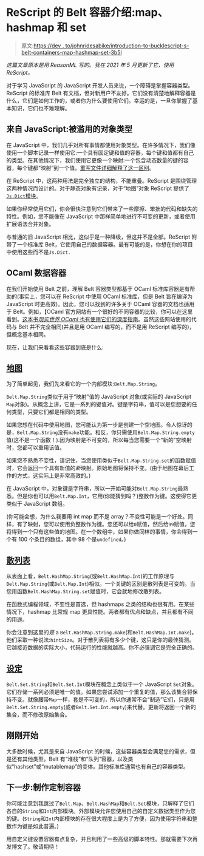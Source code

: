 # ReScript 的 Belt 容器介绍:map、hashmap 和 set

> 原文:[https://dev . to/johnridesabike/introduction-to-bucklescript-s-belt-containers-map-hashmap-set-3b5l](https://dev.to/johnridesabike/introduction-to-bucklescript-s-belt-containers-map-hashmap-set-3b5l)

*这篇文章原本是用 ReasonML 写的。我在 2021 年 5 月更新了它，使用 ReScript。*

对于学习 JavaScript 的 JavaScript 开发人员来说，一个障碍是掌握容器类型。ReScript 的标准库 Belt 有文档，但对新用户不友好。它们没有清楚地解释容器是什么，它们是如何工作的，或者你为什么要使用它们。幸运的是，一旦你掌握了基本知识，它们也不难理解。

## [](#coming-from-javascript-the-abused-object-type)来自 JavaScript:被滥用的对象类型

在 JavaScript 中，我们几乎对所有事情都使用对象类型。在许多情况下，我们像使用一个脚本记录一样使用它:一个具有固定键和值的容器，每个键和值都有自己的类型。在其他情况下，我们使用它更像一个映射:一个包含动态数量的键的容器，每个键都“映射”到一个值。[重写文件详细解释了这一区别](https://rescript-lang.org/docs/manual/latest/object)。

在 ReScript 中，这两种用法是完全独立的结构，不能重叠。ReScript 是围绕管理这两种情况而设计的。对于静态对象有记录，对于“地图”对象 ReScript 提供了 [`Js.Dict`模块](https://rescript-lang.org/docs/manual/latest/api/js/dict)。

如果你经常使用它们，你会很快注意到它们带来了一些摩擦、笨拙的代码和缺失的特性。例如，您不能像在 JavaScript 中那样简单地进行不可变的更新，或者使用扩展语法合并对象。

与普通的旧 JavaScript 相比，这似乎是一种降级，但这并不是全部。ReScript 附带了一个标准库 Belt，它使用自己的数据容器。最有可能的是，你想在你的项目中使用这些而不是`Js.Dict.`

## [](#ocaml-data-containers)OCaml 数据容器

在我们开始使用 Belt 之前，理解 Belt 容器类型都基于 OCaml 标准库容器是有帮助的(事实上，您可以在 ReScript 中使用 OCaml 标准库，但是 Belt 旨在编译为 JavaScript 时更高效)。因此，您可以找到的许多关于 OCaml 容器的文档也适用于 Belt。例如，【OCaml 官方网站有一个很好的不同容器的比较，你可以在这里看到。[这本书*现实世界 OCaml* 也有使用它们的深度指南](https://dev.realworldocaml.org/maps-and-hashtables.html)。虽然这些网站使用的代码与 Belt 并不完全相同(并且是用 OCaml 编写的，而不是用 ReScript 编写的)，但概念基本相同。

现在，让我们来看看这些容器到底是什么:

## [](#map)[地图](https://rescript-lang.org/docs/manual/latest/api/belt/map)

为了简单起见，我们先来看它的一个内部模块:`Belt.Map.String`。

`Belt.Map.String`类似于用于“映射”值的 JavaScript 对象(或实际的 JavaScript `Map`对象)。从概念上讲，它是一系列的键值对。键是字符串，值可以是您想要的任何类型，只要它们都是相同的类型。

如果您想在代码中使用地图，您可能认为第一步是创建一个空地图。令人惊讶的是，`Belt.Map.String`没有`make`功能。相反，你只需使用`Belt.Map.String.empty`值(这不是一个函数！).因为映射是不可变的，所以每当您需要一个“新的”空映射时，您都可以重用该值。

如果您不熟悉不变性，请记住，当您使用类似于`Belt.Map.String.set`的函数赋值时，它会返回一个具有新值的*新*映射。原始地图将保持不变。(由于地图在幕后工作的方式，这实际上是非常高效的。)

在 JavaScript 中，对象键是字符串，所以一开始可能对`Belt.Map.String`最熟悉。但是你也可以用`Belt.Map.Int`，它用(你能猜到吗？)整数作为键。这使得它更类似于 JavaScript 数组。

(你可能会想，为什么我要用 int map 而不是 array？不变性可能是一个好处。同样，有了映射，您可以使用负整数作为键。您还可以给`0`赋值，然后给`99`赋值，您将得到一个只有这些值的地图。在一个数组中，如果你做同样的事情，你会得到一个有 100 个条目的数组，其中 98 个是`undefined`。)

## [](#hashmap)[散列表](https://rescript-lang.org/docs/manual/latest/api/belt/hash-map)

从表面上看，`Belt.HashMap.String`(或`Belt.HashMap.Int`)的工作原理与`Belt.Map.String`(或`Belt.Map.Int`)相似。一个关键的区别是散列表是可变的。当您用函数`Belt.HashMap.String.set`赋值时，它会就地修改散列表。

在函数式编程领域，不变性是首选，但 hashmaps 之类的结构也很有用。在某些情况下，hashmap 比常规 map 更具性能。两者都有优点和缺点，并且都有不同的用途。

你会注意到这里的*是* a `Belt.HashMap.String.make`(和`Belt.HashMap.Int.make`)。他们采取一种说法:`hintSize`。对于散列表将有多少个键，这只是你的最佳猜测。它越接近数据的实际大小，代码运行的性能就越高。你不必强调它是完全正确的。

## [](#set)[设定](https://rescript-lang.org/docs/manual/latest/api/belt/set)

`Belt.Set.String`和`Belt.Set.Int`模块在概念上类似于一个 JavaScript `Set`对象。它们存储一系列必须是唯一的值。如果您尝试添加一个重复的值，那么该集合将保持不变。就像腰带`Map`一样，套是不可变的，所以你通常不会“制造”它们，只是用`Belt.Set.String.empty`(或者`Belt.Set.Int.empty`)来代替。更新将返回一个新的集合，而不修改原始集合。

## [](#just-the-beginning)刚刚开始

大多数时候，尤其是来自 JavaScript 的时候，这些容器类型会满足您的需求，但是还有其他类型。Belt 有“堆栈”和“队列”容器，以及类似“hashset”或“mutablemap”的变体。其他标准库通常也有自己的容器类型。

## [](#next-steps-making-custom-containers)下一步:制作定制容器

你可能注意到我跳过了`Belt.Map`、`Belt.HashMap`和`Belt.Set`模块，只解释了它们各自的`String`和`Int`内部模块。外部模块允许您使用自己的自定义数据类型作为您的键。(`String`和`Int`内部模块的存在很大程度上是为了方便，因为使用字符串和整数作为键是如此普遍。)

用自定义键设置容器有点复杂，并且利用了一些高级的脚本特性。那就需要下次再发博文了。敬请期待！